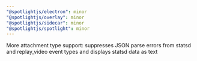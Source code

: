```yaml
---
"@spotlightjs/electron": minor
"@spotlightjs/overlay": minor
"@spotlightjs/sidecar": minor
"@spotlightjs/spotlight": minor
---
```


More attachment type support: suppresses JSON parse errors from statsd and replay_video event types and displays statsd data as text
